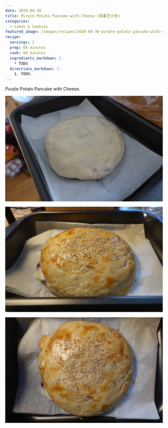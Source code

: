 ```yaml
---
date: 2020-04-30
title: Purple Potato Pancake with Cheese (紫薯芝士饼)
categories:
  - Cakes & Cookies
featured_image: /images/recipes/2020-04-30-purple-potato-pancake-with-cheese-0.jpg
recipe:
  servings: 1
  prep: 60 minutes
  cook: 60 minutes
  ingredients_markdown: |-
    * TODO
  directions_markdown: |-
    1. TODO.
---
```

Purple Potato Pancake with Cheese.

![pic](/images/recipes/2020-04-30-purple-potato-pancake-with-cheese-1.jpg)

![pic](/images/recipes/2020-04-30-purple-potato-pancake-with-cheese-2.jpg)

![pic](/images/recipes/2020-04-30-purple-potato-pancake-with-cheese-3.jpg)